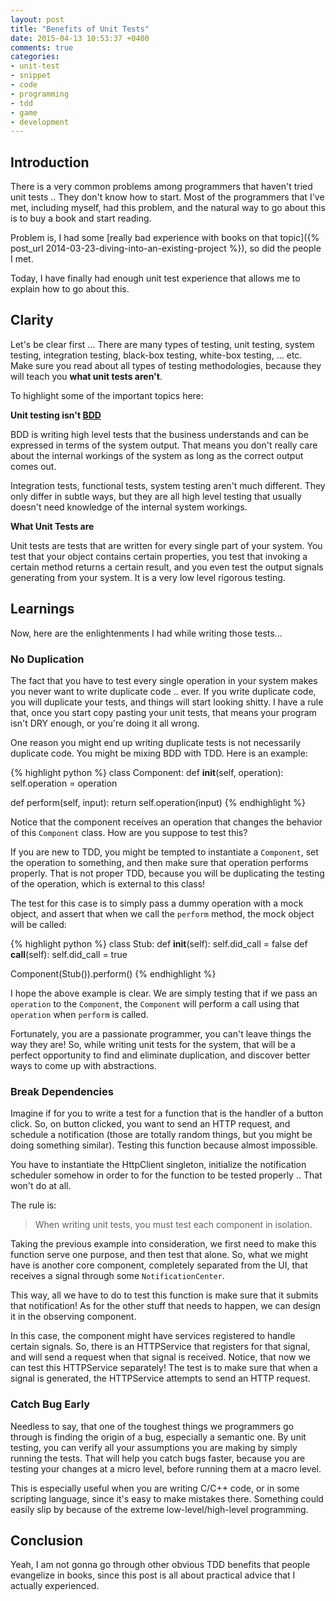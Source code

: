 ```yaml
---
layout: post
title: "Benefits of Unit Tests"
date: 2015-04-13 10:53:37 +0400
comments: true
categories: 
- unit-test
- snippet
- code
- programming
- tdd
- game
- development
---
```


## Introduction

There is a very common problems among programmers that haven't tried unit tests .. They don't know how to start. Most of the programmers that I've met, including myself, had this problem, and the natural way to go about this is to buy a book and start reading.

Problem is, I had some [really bad experience with books on that topic]({% post_url 2014-03-23-diving-into-an-existing-project %}), so did the people I met.

Today, I have finally had enough unit test experience that allows me to explain how to go about this.

## Clarity

Let's be clear first ... There are many types of testing, unit testing, system testing, integration testing, black-box testing, white-box testing, ... etc. Make sure you read about all types of testing methodologies, because they will teach you __what unit tests aren't__.

To highlight some of the important topics here:

__Unit testing isn't [BDD](http://en.wikipedia.org/wiki/Behavior-driven_development)__

BDD is writing high level tests that the business understands and can be expressed in terms of the system output. That means you don't really care about the internal workings of the system as long as the correct output comes out.

Integration tests, functional tests, system testing aren't much different. They only differ in subtle ways, but they are all high level testing that usually doesn't need knowledge of the internal system workings.

__What Unit Tests are__

Unit tests are tests that are written for every single part of your system. You test that your object contains certain properties, you test that invoking a certain method returns a certain result, and you even test the output signals generating from your system. It is a very low level rigorous testing.

## Learnings

Now, here are the enlightenments I had while writing those tests...

### No Duplication

The fact that you have to test every single operation in your system makes you never want to write duplicate code .. ever. If you write duplicate code, you will duplicate your tests, and things will start looking shitty. I have a rule that, once you start copy pasting your unit tests, that means your program isn't DRY enough, or you're doing it all wrong.

One reason you might end up writing duplicate tests is not necessarily duplicate code. You might be mixing BDD with TDD. Here is an example:

{% highlight python %}
class Component:
  def __init__(self, operation):
    self.operation = operation

  def perform(self, input):
    return self.operation(input)
{% endhighlight %}

Notice that the component receives an operation that changes the behavior of this `Component` class. How are you suppose to test this?

If you are new to TDD, you might be tempted to instantiate a `Component`, set the operation to something, and then make sure that operation performs properly. That is not proper TDD, because you will be duplicating the testing of the operation, which is external to this class!

The test for this case is to simply pass a dummy operation with a mock object, and assert that when we call the `perform` method, the mock object will be called:

{% highlight python %}
class Stub:
  def __init__(self):
    self.did_call = false
  def __call__(self):
    self.did_call = true

Component(Stub()).perform()
{% endhighlight %}

I hope the above example is clear. We are simply testing that if we pass an `operation` to the `Component`, the `Component` will perform a call using that `operation` when `perform` is called.

Fortunately, you are a passionate programmer, you can't leave things the way they are! So, while writing unit tests for the system, that will be a perfect opportunity to find and eliminate duplication, and discover better ways to come up with abstractions.

### Break Dependencies

Imagine if for you to write a test for a function that is the handler of a button click. So, on button clicked, you want to send an HTTP request, and schedule a notification (those are totally random things, but you might be doing something similar). Testing this function because almost impossible.

You have to instantiate the HttpClient singleton, initialize the notification scheduler somehow in order to for the function to be tested properly .. That won't do at all.

The rule is:

> When writing unit tests, you must test each component in isolation. 

Taking the previous example into consideration, we first need to make this function serve one purpose, and then test that alone. So, what we might have is another core component, completely separated from the UI, that receives a signal through some `NotificationCenter`.

This way, all we have to do to test this function is make sure that it submits that notification! As for the other stuff that needs to happen, we can design it in the observing component.

In this case, the component might have services registered to handle certain signals. So, there is an HTTPService that registers for that signal, and will send a request when that signal is received. Notice, that now we can test this HTTPService separately! The test is to make sure that when a signal is generated, the HTTPService attempts to send an HTTP request.

### Catch Bug Early

Needless to say, that one of the toughest things we programmers go through is finding the origin of a bug, especially a semantic one. By unit testing, you can verify all your assumptions you are making by simply running the tests. That will help you catch bugs faster, because you are testing your changes at a micro level, before running them at a macro level.

This is especially useful when you are writing C/C++ code, or in some scripting language, since it's easy to make mistakes there. Something could easily slip by because of the extreme low-level/high-level programming.

## Conclusion

Yeah, I am not gonna go through other obvious TDD benefits that people evangelize in books, since this post is all about practical advice that I actually experienced.
